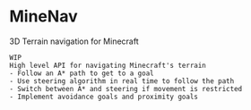 # MineNav
3D Terrain navigation for Minecraft

```
WIP
High level API for navigating Minecraft's terrain
- Follow an A* path to get to a goal
- Use steering algorithm in real time to follow the path
- Switch between A* and steering if movement is restricted
- Implement avoidance goals and proximity goals
```

